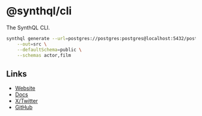 # @synthql/cli

The SynthQL CLI.

```sh
synthql generate --url=postgres://postgres:postgres@localhost:5432/postgres \
    --out=src \
    --defaultSchema=public \
    --schemas actor,film
```

## Links

-   [Website](https://synthql.github.io/synthql/)
-   [Docs](https://synthql.github.io/synthql/docs/getting-started)
-   [X/Twitter](https://twitter.com/fernandohur)
-   [GitHub](https://github.com/synthql/synthql)
